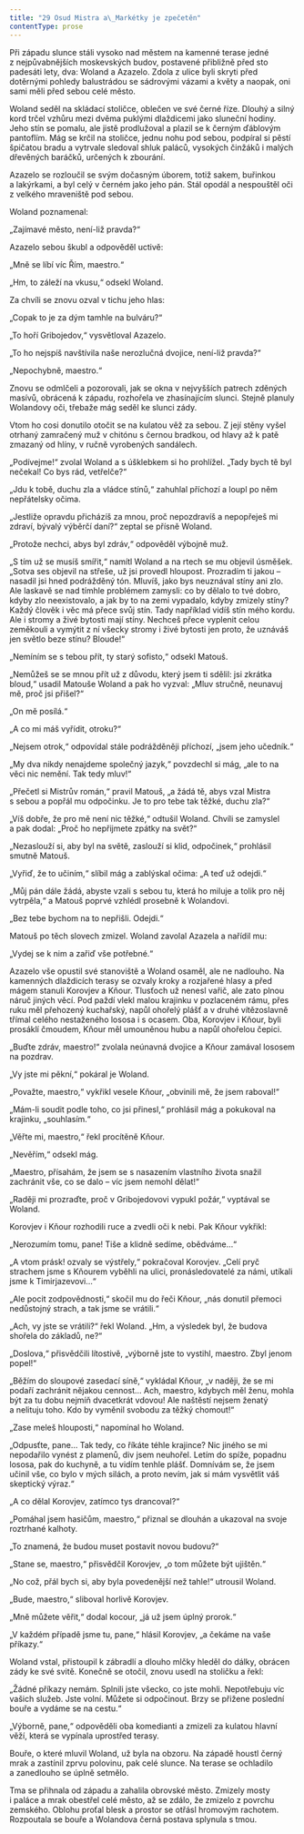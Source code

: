 ```yaml
---
title: "29 Osud Mistra a\_Markétky je zpečetěn"
contentType: prose
---
```


<section>

Při západu slunce stáli vysoko nad městem na kamenné terase jedné z nejpůvabnějších moskevských budov, postavené přibližně před sto padesáti lety, dva: Woland a Azazelo. Zdola z ulice byli skryti před dotěrnými pohledy balustrádou se sádrovými vázami a květy a naopak, oni sami měli před sebou celé město.

Woland seděl na skládací stoličce, oblečen ve své černé říze. Dlouhý a silný kord trčel vzhůru mezi dvěma puklými dlaždicemi jako sluneční hodiny. Jeho stín se pomalu, ale jistě prodlužoval a plazil se k černým ďáblovým pantoflím. Mág se krčil na stoličce, jednu nohu pod sebou, podpíral si pěstí špičatou bradu a vytrvale sledoval shluk paláců, vysokých činžáků i malých dřevěných baráčků, určených k zbourání.

Azazelo se rozloučil se svým dočasným úborem, totiž sakem, buřinkou a lakýrkami, a byl celý v černém jako jeho pán. Stál opodál a nespouštěl oči z velkého mraveniště pod sebou.

Woland poznamenal:

„Zajímavé město, není-liž pravda?“

Azazelo sebou škubl a odpověděl uctivě:

„Mně se líbí víc Řím, maestro.“

„Hm, to záleží na vkusu,“ odsekl Woland.

Za chvíli se znovu ozval v tichu jeho hlas:

„Copak to je za dým tamhle na bulváru?“

„To hoří Gribojedov,“ vysvětloval Azazelo.

„To ho nejspíš navštívila naše nerozlučná dvojice, není-liž pravda?“

„Nepochybně, maestro.“

Znovu se odmlčeli a pozorovali, jak se okna v nejvyšších patrech zděných masívů, obrácená k západu, rozhořela ve zhasínajícím slunci. Stejně planuly Wolandovy oči, třebaže mág seděl ke slunci zády.

Vtom ho cosi donutilo otočit se na kulatou věž za sebou. Z její stěny vyšel otrhaný zamračený muž v chitónu s černou bradkou, od hlavy až k patě zmazaný od hlíny, v ručně vyrobených sandálech.

„Podívejme!“ zvolal Woland a s úšklebkem si ho prohlížel. „Tady bych tě byl nečekal! Co bys rád, vetřelče?“

„Jdu k tobě, duchu zla a vládce stínů,“ zahuhlal příchozí a loupl po něm nepřátelsky očima.

„Jestliže opravdu přicházíš za mnou, proč nepozdravíš a nepopřeješ mi zdraví, bývalý výběrčí daní?“ zeptal se přísně Woland.

„Protože nechci, abys byl zdráv,“ odpověděl výbojně muž.

„S tím už se musíš smířit,“ namítl Woland a na rtech se mu objevil úsměšek. „Sotva ses objevil na střeše, už jsi provedl hloupost. Prozradím ti jakou – nasadil jsi hned podrážděný tón. Mluvíš, jako bys neuznával stíny ani zlo. Ale laskavě se nad tímhle problémem zamysli: co by dělalo to tvé dobro, kdyby zlo neexistovalo, a jak by to na zemi vypadalo, kdyby zmizely stíny? Každý člověk i věc má přece svůj stín. Tady například vidíš stín mého kordu. Ale i stromy a živé bytosti mají stíny. Nechceš přece vyplenit celou zeměkouli a vymýtit z ní všecky stromy i živé bytosti jen proto, že uznáváš jen světlo beze stínu? Bloude!“

„Nemíním se s tebou přít, ty starý sofisto,“ odsekl Matouš.

„Nemůžeš se se mnou přít už z důvodu, který jsem ti sdělil: jsi zkrátka bloud,“ usadil Matouše Woland a pak ho vyzval: „Mluv stručně, neunavuj mě, proč jsi přišel?“

„On mě posílá.“

„A co mi máš vyřídit, otroku?“

„Nejsem otrok,“ odpovídal stále podrážděněji příchozí, „jsem jeho učedník.“

„My dva nikdy nenajdeme společný jazyk,“ povzdechl si mág, „ale to na věci nic nemění. Tak tedy mluv!“

„Přečetl si Mistrův román,“ pravil Matouš, „a žádá tě, abys vzal Mistra s sebou a popřál mu odpočinku. Je to pro tebe tak těžké, duchu zla?“

„Víš dobře, že pro mě není nic těžké,“ odtušil Woland. Chvíli se zamyslel a pak dodal: „Proč ho nepřijmete zpátky na svět?“

„Nezaslouží si, aby byl na světě, zaslouží si klid, odpočinek,“ prohlásil smutně Matouš.

„Vyřiď, že to učiním,“ slíbil mág a zablýskal očima: „A teď už odejdi.“

„Můj pán dále žádá, abyste vzali s sebou tu, která ho miluje a tolik pro něj vytrpěla,“ a Matouš poprvé vzhlédl prosebně k Wolandovi.

„Bez tebe bychom na to nepřišli. Odejdi.“

Matouš po těch slovech zmizel. Woland zavolal Azazela a nařídil mu:

„Vydej se k nim a zařiď vše potřebné.“

Azazelo vše opustil své stanoviště a Woland osaměl, ale ne nadlouho. Na kamenných dlaždicích terasy se ozvaly kroky a rozjařené hlasy a před mágem stanuli Korovjev a Kňour. Tlusťoch už nenesl vařič, ale zato plnou náruč jiných věcí. Pod paždí vlekl malou krajinku v pozlaceném rámu, přes ruku měl přehozený kuchařský, napůl ohořelý plášť a v druhé vítězoslavně třímal celého nestaženého lososa i s ocasem. Oba, Korovjev i Kňour, byli prosáklí čmoudem, Kňour měl umouněnou hubu a napůl ohořelou čepici.

„Buďte zdráv, maestro!“ zvolala neúnavná dvojice a Kňour zamával lososem na pozdrav.

„Vy jste mi pěkní,“ pokáral je Woland.

„Považte, maestro,“ vykřikl vesele Kňour, „obvinili mě, že jsem raboval!“

„Mám-li soudit podle toho, co jsi přinesl,“ prohlásil mág a pokukoval na krajinku, „souhlasím.“

„Věřte mi, maestro,“ řekl procítěně Kňour.

„Nevěřím,“ odsekl mág.

„Maestro, přísahám, že jsem se s nasazením vlastního života snažil zachránit vše, co se dalo – víc jsem nemohl dělat!“

„Raději mi prozraďte, proč v Gribojedovovi vypukl požár,“ vyptával se Woland.

Korovjev i Kňour rozhodili ruce a zvedli oči k nebi. Pak Kňour vykřikl:

„Nerozumím tomu, pane! Tiše a klidně sedíme, obědváme…“

„A vtom prásk! ozvaly se výstřely,“ pokračoval Korovjev. „Celí pryč strachem jsme s Kňourem vyběhli na ulici, pronásledovatelé za námi, utíkali jsme k Timirjazevovi…“

„Ale pocit zodpovědnosti,“ skočil mu do řeči Kňour, „nás donutil přemoci nedůstojný strach, a tak jsme se vrátili.“

„Ach, vy jste se vrátili?“ řekl Woland. „Hm, a výsledek byl, že budova shořela do základů, ne?“

„Doslova,“ přisvědčili lítostivě, „výborně jste to vystihl, maestro. Zbyl jenom popel!“

„Běžím do sloupové zasedací síně,“ vykládal Kňour, „v naději, že se mi podaří zachránit nějakou cennost… Ach, maestro, kdybych měl ženu, mohla být za tu dobu nejmíň dvacetkrát vdovou! Ale naštěstí nejsem ženatý a nelituju toho. Kdo by vyměnil svobodu za těžký chomout!“

„Zase meleš hlouposti,“ napomínal ho Woland.

„Odpusťte, pane… Tak tedy, co říkáte téhle krajince? Nic jiného se mi nepodařilo vynést z plamenů, div jsem neuhořel. Letím do spíže, popadnu lososa, pak do kuchyně, a tu vidím tenhle plášť. Domnívám se, že jsem učinil vše, co bylo v mých silách, a proto nevím, jak si mám vysvětlit váš skeptický výraz.“

„A co dělal Korovjev, zatímco tys drancoval?“

„Pomáhal jsem hasičům, maestro,“ přiznal se dlouhán a ukazoval na svoje roztrhané kalhoty.

„To znamená, že budou muset postavit novou budovu?“

„Stane se, maestro,“ přisvědčil Korovjev, „o tom můžete být ujištěn.“

„No což, přál bych si, aby byla povedenější než tahle!“ utrousil Woland.

„Bude, maestro,“ sliboval horlivě Korovjev.

„Mně můžete věřit,“ dodal kocour, „já už jsem úplný prorok.“

„V každém případě jsme tu, pane,“ hlásil Korovjev, „a čekáme na vaše příkazy.“

Woland vstal, přistoupil k zábradlí a dlouho mlčky hleděl do dálky, obrácen zády ke své svitě. Konečně se otočil, znovu usedl na stoličku a řekl:

„Žádné příkazy nemám. Splnili jste všecko, co jste mohli. Nepotřebuju víc vašich služeb. Jste volní. Můžete si odpočinout. Brzy se přižene poslední bouře a vydáme se na cestu.“

„Výborně, pane,“ odpověděli oba komedianti a zmizeli za kulatou hlavní věží, která se vypínala uprostřed terasy.

Bouře, o které mluvil Woland, už byla na obzoru. Na západě houstl černý mrak a zastínil zprvu polovinu, pak celé slunce. Na terase se ochladilo a zanedlouho se úplně setmělo.

Tma se přihnala od západu a zahalila obrovské město. Zmizely mosty i paláce a mrak obestřel celé město, až se zdálo, že zmizelo z povrchu zemského. Oblohu proťal blesk a prostor se otřásl hromovým rachotem. Rozpoutala se bouře a Wolandova černá postava splynula s tmou.

</section>
